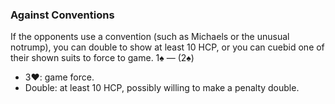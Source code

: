 ### Against Conventions
If the opponents use a convention (such as Michaels or the unusual notrump), you
can double to show at least 10 HCP, or you can cuebid one of their shown suits
to force to game.
1♠ — (2♠) 
   * 3♥: game force.
   * Double: at least 10 HCP, possibly willing to make a penalty double.

